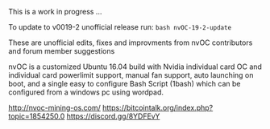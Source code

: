 This is a work in progress ...

To update to v0019-2 unofficial release run:
```bash nvOC-19-2-update```


These are unofficial edits, fixes and improvments from nvOC contributors and forum member suggestions


nvOC is a customized Ubuntu 16.04 build with Nvidia individual card OC and individual card powerlimit support, manual fan support, auto launching on boot, and a single easy to configure Bash Script (1bash) which can be configured from a windows pc using wordpad.


http://nvoc-mining-os.com/
https://bitcointalk.org/index.php?topic=1854250.0
https://discord.gg/8YDFEvY
